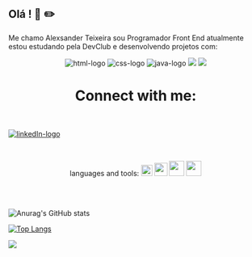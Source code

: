 ## Olá ! 👋  :pencil2: 

Me chamo Alexsander Teixeira sou Programador Front End atualmente estou estudando pela DevClub e desenvolvendo projetos com:

<p align="center" />
  <img src="https://img.shields.io/badge/HTML5-E34F26?style=for-the-badge&logo=html5&logoColor=white" alt="html-logo"/>
 <img src="https://img.shields.io/badge/CSS3-1572B6?style=for-the-badge&logo=css3&logoColor=white" alt="css-logo"/>
 <img src="https://img.shields.io/badge/JavaScript-F7DF1E?style=for-the-badge&logo=javascript&logoColor=black" alt="java-logo" />
 <img src="https://img.shields.io/badge/react%20os-0088CC?style=for-the-badge&logo=reactos&logoColor=white" />
 <img src="https://img.shields.io/badge/MySQL-00000F?style=for-the-badge&logo=mysql&logoColor=white" />

<br />

<h1 align="center">
Connect with me:
</h1>
<br>
<p>
<a href="https://www.linkedin.com/in/Alexsteixeira180993?lipi=urn%3Ali%3Apage%3Ad_flagship3_profile_view_base%3B1VhbHIrVRGilVUvqGKYJ4Q%3D%3D"/>
<img src="https://img.icons8.com/?size=50&id=8808&format=png" alt="linkedIn-logo" />
</a>
  <br>
<p align="left">
<br>
<p align="center">
    languages and tools:
<img src="https://pic.pngsucai.com/00/81/27/7915c28e2e57ea88.webp" width="22px" />
<img src="https://avatars.githubusercontent.com/u/95022804?s=280&v=4" width="26px" />
  <img src="https://th.bing.com/th/id/OIP.u_Qa4LpkYnXQlmiIP4kMnwHaEo?cb=iwc2&rs=1&pid=ImgDetMain" width="30px"/>
  <img src="https://repository-images.githubusercontent.com/318599822/717eb0e5-78ae-4359-a524-a7a1df7ac11b" width="30px" />
</p>
<br>
<br>

![Anurag's GitHub stats](https://github-readme-stats.vercel.app/api?username=alexsteixeira00&sh_icons=true&theme=transparent)

[![Top Langs](https://github-readme-stats.vercel.app/api/top-langs/?username=alexsteixeira00)](https://github.com/anuraghazra/github-readme-stats)

![](https://komarev.com/ghpvc/?username=alexsteixeira00-github-username)















